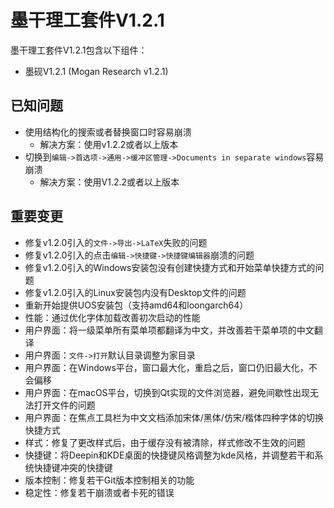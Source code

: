 # 墨干理工套件V1.2.1
墨干理工套件V1.2.1包含以下组件：
+ 墨砚V1.2.1 (Mogan Research v1.2.1)

## 已知问题
+ 使用结构化的搜索或者替换窗口时容易崩溃
  + 解决方案：使用v1.2.2或者以上版本
+ 切换到`编辑->首选项->通用->缓冲区管理->Documents in separate windows`容易崩溃
  + 解决方案：使用V1.2.2或者以上版本

## 重要变更
+ 修复v1.2.0引入的`文件->导出->LaTeX`失败的问题
+ 修复v1.2.0引入的点击`编辑->快捷键->快捷键编辑器`崩溃的问题
+ 修复v1.2.0引入的Windows安装包没有创建快捷方式和开始菜单快捷方式的问题
+ 修复v1.2.0引入的Linux安装包内没有Desktop文件的问题
+ 重新开始提供UOS安装包（支持amd64和loongarch64）
+ 性能：通过优化字体加载改善初次启动的性能
+ 用户界面：将一级菜单所有菜单项都翻译为中文，并改善若干菜单项的中文翻译
+ 用户界面：`文件->打开`默认目录调整为家目录
+ 用户界面：在Windows平台，窗口最大化，重启之后，窗口仍旧最大化，不会偏移
+ 用户界面：在macOS平台，切换到Qt实现的文件浏览器，避免间歇性出现无法打开文件的问题
+ 用户界面：在焦点工具栏为中文文档添加宋体/黑体/仿宋/楷体四种字体的切换快捷方式
+ 样式：修复了更改样式后，由于缓存没有被清除，样式修改不生效的问题
+ 快捷键：将Deepin和KDE桌面的快捷键风格调整为kde风格，并调整若干和系统快捷键冲突的快捷键
+ 版本控制：修复若干Git版本控制相关的功能
+ 稳定性：修复若干崩溃或者卡死的错误
